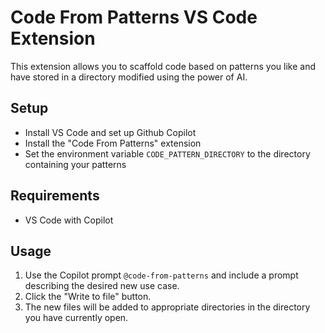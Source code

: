 # Code From Patterns VS Code Extension

This extension allows you to scaffold code based on patterns you like and have stored in a directory modified using
the power of AI.

## Setup

- Install VS Code and set up Github Copilot
- Install the "Code From Patterns" extension
- Set the environment variable `CODE_PATTERN_DIRECTORY` to the directory containing your patterns

## Requirements

- VS Code with Copilot

## Usage

1. Use the Copilot prompt `@code-from-patterns` and include a prompt describing the desired new use case.
2. Click the "Write to file" button.
3. The new files will be added to appropriate directories in the directory you have currently open.
